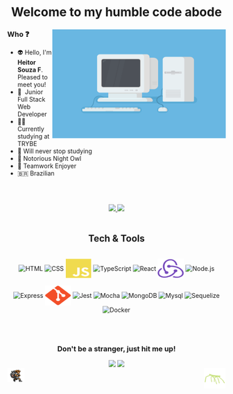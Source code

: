 <h1 align="center">
  Welcome to my humble code abode  
</h1>

<div width=100%>
  <div>
    <img align="right" width="400px" height="250" alt="GIF" src=program.gif/>
  </div>
  <h3> Who ❓ </h3>
  <div align=left>
    <ul>
      <li>👽 Hello, I'm <b>Heitor Souza F</b>. Pleased to meet you!</li>
      <li>🔰  Junior Full Stack Web Developer</li>
      <li>👨‍🎓 Currently studying at TRYBE </li>
      <li>🧠 Will never stop studying </li>
      <li>🦉 Notorious Night Owl </li>
      <li>🤝 Teamwork Enjoyer </li>
      <li>🇧🇷 Brazilian </li>
    </ul>
  </div>
</div>

<br> <br>

<div width=100% align="center">
  <a href="https://github.com/heitorsf5">
    <img  height=140em src="https://github-readme-stats.vercel.app/api?username=heitorsf5&show_icons=true&theme=aura_dark&include_all_commits=true&count_private=true"/>
    <img  height=140em src="https://github-readme-stats.vercel.app/api/top-langs/?username=heitorsf5&layout=compact&langs_count=6&theme=aura_dark"/>
  </a>
</div>
<br>  

  <h2 align="center">
    Tech & Tools
  </h2>
     
<br>

<div align="center">
    <img align="center" alt="HTML" height="45" width="60" src="https://cdn.jsdelivr.net/gh/devicons/devicon/icons/html5/html5-plain-wordmark.svg">
    <img align="center" alt="CSS" height="45" width="60" src="https://cdn.jsdelivr.net/gh/devicons/devicon/icons/css3/css3-plain-wordmark.svg" />
    <img align="center" alt="JavaScript" height="45" width="60" src="https://raw.githubusercontent.com/devicons/devicon/master/icons/javascript/javascript-plain.svg">
    <img align="center" alt="TypeScript" height="45" width="60" src="https://cdn.jsdelivr.net/gh/devicons/devicon/icons/typescript/typescript-plain.svg">
    <img align="center" alt="React" height="45" width="60" src="https://cdn.jsdelivr.net/gh/devicons/devicon/icons/react/react-original-wordmark.svg">
    <img align="center" alt="Redux" height="45" width="60" src="https://raw.githubusercontent.com/devicons/devicon/master/icons/redux/redux-original.svg">
    <img align="center" alt="Node.js" height="45" width="60" src="https://camo.githubusercontent.com/900baefb89e187c8b32cdbb3b440d1502fe8f30a1a335cc5dc5868af0142f8b1/68747470733a2f2f63646e2e6a7364656c6976722e6e65742f67682f64657669636f6e732f64657669636f6e2f69636f6e732f6e6f64656a732f6e6f64656a732d6f726967696e616c2e737667">
  </div>
  <br>
  <div align=center>
    <img align="center" alt="Express" height="45" width="60" src="https://camo.githubusercontent.com/40756575fc2fd74b1883ea0cc5c2a49aa7048ab58286f43a121109d69a9ea160/68747470733a2f2f63646e2e6a7364656c6976722e6e65742f67682f64657669636f6e732f64657669636f6e2f69636f6e732f657870726573732f657870726573732d6f726967696e616c2e737667">
    <img align="center" alt="GIT" height="45" width="60" src="https://raw.githubusercontent.com/devicons/devicon/master/icons/git/git-original.svg">
    <img align="center" alt="Jest" height="45" width="60" src="https://camo.githubusercontent.com/fd37a0ed465d6e14411705324a0d21739377f54ab6d0ae146c68fca8777e16c7/68747470733a2f2f63646e2e6a7364656c6976722e6e65742f67682f64657669636f6e732f64657669636f6e2f69636f6e732f6a6573742f6a6573742d706c61696e2e737667">
    <img align="center" alt="Mocha"height="45" width="60" src="https://camo.githubusercontent.com/b038408a220da15a2710d79f3bc3834c9fa8c32c7ceb22f8554c5799ceea768e/68747470733a2f2f63646e2e6a7364656c6976722e6e65742f67682f64657669636f6e732f64657669636f6e2f69636f6e732f6d6f6368612f6d6f6368612d706c61696e2e737667">
    <img align="center" alt="MongoDB" height="45" width="60" src="https://cdn.jsdelivr.net/gh/devicons/devicon/icons/mongodb/mongodb-plain-wordmark.svg" />
    <img align="center" alt="Mysql" height="45" width="60" src="https://cdn.jsdelivr.net/gh/devicons/devicon/icons/mysql/mysql-original-wordmark.svg">
    <img align="center" alt="Sequelize" height="45" width="60" src="https://camo.githubusercontent.com/a2ef2bb116ae565bb254cbb11194dae357eb7582a8babeab337bd3932687d63d/68747470733a2f2f63646e2e6a7364656c6976722e6e65742f67682f64657669636f6e732f64657669636f6e2f69636f6e732f73657175656c697a652f73657175656c697a652d6f726967696e616c2e737667">
    <img align="center" alt="Docker" height="45" width="60" src="https://cdn.jsdelivr.net/gh/devicons/devicon/icons/docker/docker-plain-wordmark.svg">
  </div>
  
  <br> <br>
<div width=600px align=center>
  <h3>Don't be a stranger, just hit me up!</h3>  
  <div>
    <a href="https://www.linkedin.com/in/heitor-souza-f/" target="_blank"><img src="https://img.shields.io/badge/LinkedIn-0077B5?style=for-the-badge&logo=linkedin&logoColor=white" target="_blank"></a> 
    <a href="mailto:heitor.sf5@gmail.com"><img src="https://img.shields.io/badge/Gmail-D14836?style=for-the-badge&logo=gmail&logoColor=white" target="_blank"></a>
  </div>
</div>

  <img align="right" target=blank width=50px alt="GIF" src=dancing%20stick%20bug.gif/>
  <img align="left" width="40" alt="GIF" src=Madokams4.gif />
  


          
          
